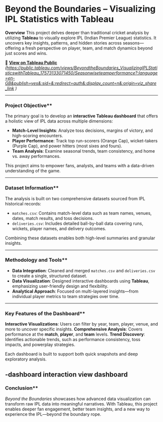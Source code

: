 
# **Beyond the Boundaries – Visualizing IPL Statistics with Tableau**

**Overview**
This project delves deeper than traditional cricket analysis by utilizing **Tableau** to visually explore IPL (Indian Premier League) statistics. It uncovers key insights, patterns, and hidden stories across seasons—offering a fresh perspective on player, team, and match dynamics beyond just scores and wins.

🔗 **[View on Tableau Public](#)** *(https://public.tableau.com/views/BeyondtheBoundaries_VisualizingIPLStatisticswithTableau_17573133071450/Seasonwiseteamperformance?:language=en-GB&publish=yes&:sid=&:redirect=auth&:display_count=n&:origin=viz_share_link
)*

---

###  Project Objective**

The primary goal is to develop an **interactive Tableau dashboard** that offers a holistic view of IPL data across multiple dimensions:

* **Match-Level Insights**: Analyze toss decisions, margins of victory, and high-scoring encounters.
* **Player Performance**: Track top run-scorers (Orange Cap), wicket-takers (Purple Cap), and power hitters (most sixes and fours).
* **Team Analysis**: Examine seasonal trends, team consistency, and home vs. away performances.

This project aims to empower fans, analysts, and teams with a data-driven understanding of the game.

---

###  Dataset Information**

The analysis is built on two comprehensive datasets sourced from IPL historical records:

* `matches.csv`: Contains match-level data such as team names, venues, dates, match results, and toss decisions.
* `deliveries.csv`: Includes detailed ball-by-ball data covering runs, wickets, player names, and delivery outcomes.

Combining these datasets enables both high-level summaries and granular insights.

---

###  Methodology and Tools**

* **Data Integration**: Cleaned and merged `matches.csv` and `deliveries.csv` to create a single, structured dataset.
* **Data Visualization**: Designed interactive dashboards using **Tableau**, emphasizing user-friendly design and flexibility.
* **Analytical Approach**: Focused on multi-layered insights—from individual player metrics to team strategies over time.

---

###  Key Features of the Dashboard**

 **Interactive Visualizations**: Users can filter by year, team, player, venue, and more to uncover specific insights.
 **Comprehensive Analysis**: Covers performance at the **match**, **player**, and **team** levels.
 **Trend Discovery**: Identifies actionable trends, such as performance consistency, toss impacts, and powerplay strategies.

Each dashboard is built to support both quick snapshots and deep exploratory analysis.

-dashboard interaction <a>view dashboard</a>
---

### Conclusion**

*Beyond the Boundaries* showcases how advanced data visualization can transform raw IPL data into meaningful narratives. With Tableau, this project enables deeper fan engagement, better team insights, and a new way to experience the IPL—beyond the boundary rope.
